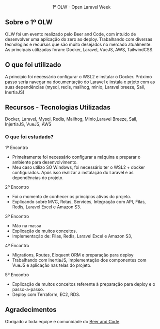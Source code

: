 <p align="center">1º OLW - Open Laravel Week</p>

## Sobre o 1º OLW

OLW foi um evento realizado pelo Beer and Code, com intuido de desenvolver uma aplicação do zero ao deploy. Trabalhando com diversas tecnologias e recursos que são muito desejados no mercado atualmente. As principais utilizadas foram: Docker, Laravel, VueJS, AWS, TailwindCSS.


## O que foi utilizado

A princípio foi necessário configurar o WSL2 e instalar o Docker.
Próximo passo seria navegar na documentação do Laravel e instala o prjeto com as suas dependências (mysql, redis, mailhog, minio, Laravel breeze, Sail, InertiaJS)


## Recursos - Tecnologias Utilizadas

Docker, Laravel, Mysql, Redis, Mailhog, Minio,Laravel Breeze, Sail, InjertiaJS, VueJS, AWS


### O que foi estudado?

1º Encontro

- Primeiramente foi necessário configurar a máquina e preparar o ambiente para desenvolvimento.
- Meu caso utilizo SO Windows, foi necessário ter o WSL2 + docker configurados. Após isso realizar a instalação do Laravel e as dependências do projeto.

2º Encontro

- Foi o momento de conhecer os principios ativos do projeto.
- Explicando sobre MVC, Rotas, Services, Integração com API, Filas, Redis, Laravel Excel e Amazon S3.

3º Encontro

- Mão na massa
- Explicação de muitos conceitos.
- Implementação de: Filas, Redis, Laravel Excel e Amazon S3,

4º Encontro

- Migrations, Routes, Eloquent ORM e preparação para deploy
- Trabalhando com InertiaJS, implementação dos componentes com VueJS e aplicação nas telas do projeto.

5º Encontro

- Explicação de muitos conceitos referente à preparação para deploy e o passo-a-passo.
- Deploy com Terraform, EC2, RDS.


## Agradecimentos

Obrigado a toda equipe e comunidade do [Beer and Code](https://www.youtube.com/@beerandcode).


